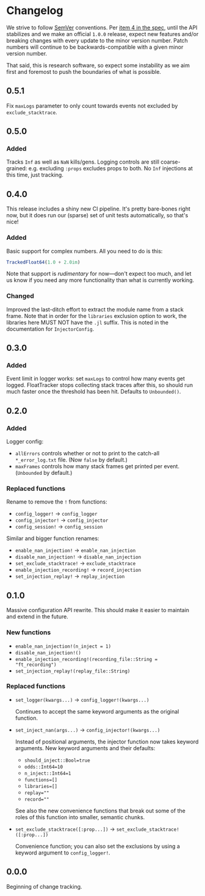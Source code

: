 # Changelog

We strive to follow [SemVer](https://semver.org/) conventions. Per [item 4 in the spec](https://semver.org/#semantic-versioning-specification-semver), until the API stabilizes and we make an official `1.0.0` release, expect new features and/or breaking changes with every update to the minor version number. Patch numbers will continue to be backwards-compatible with a given minor version number.

That said, this is research software, so expect some instability as we aim first and foremost to push the boundaries of what is possible.

## 0.5.1

Fix `maxLogs` parameter to only count towards events not excluded by `exclude_stacktrace`.

## 0.5.0

### Added

Tracks `Inf` as well as `NaN` kills/gens. Logging controls are still coarse-grained: e.g. excluding `:props` excludes props to both. No `Inf` injections at this time, just tracking.

## 0.4.0

This release includes a shiny new CI pipeline. It's pretty bare-bones right now, but it does run our (sparse) set of unit tests automatically, so that's nice!

### Added

Basic support for complex numbers. All you need to do is this:

```julia
TrackedFloat64(1.0 + 2.0im)
```

Note that support is *rudimentary* for now—don't expect too much, and let us know if you need any more functionality than what is currently working.

### Changed

Improved the last-ditch effort to extract the module name from a stack frame. Note that in order for the `libraries` exclusion option to work, the libraries here MUST NOT have the `.jl` suffix. This is noted in the documentation for `InjectorConfig`.

## 0.3.0

### Added

Event limit in logger works: set `maxLogs` to control how many events get logged. FloatTracker stops collecting stack traces after this, so should run much faster once the threshold has been hit. Defaults to `Unbounded()`.

## 0.2.0

### Added

Logger config:

 - `allErrors` controls whether or not to print to the catch-all `*_error_log.txt` file. (Now `false` by default.)
 - `maxFrames` controls how many stack frames get printed per event. (`Unbounded` by default.)

### Replaced functions

Rename to remove the `!` from functions:

 - `config_logger!` → `config_logger`
 - `config_injector!` → `config_injector`
 - `config_session!` → `config_session`

Similar and bigger function renames:

 - `enable_nan_injection!` → `enable_nan_injection`
 - `disable_nan_injection!` → `disable_nan_injection`
 - `set_exclude_stacktrace!` → `exclude_stacktrace`
 - `enable_injection_recording!` → `record_injection`
 - `set_injection_replay!` → `replay_injection`

## 0.1.0

Massive configuration API rewrite. This should make it easier to maintain and extend in the future.

### New functions

 - `enable_nan_injection!(n_inject = 1)`
 - `disable_nan_injection!()`
 - `enable_injection_recording!(recording_file::String = "ft_recording")`
 - `set_injection_replay!(replay_file::String)`

### Replaced functions

 - `set_logger(kwargs...)` → `config_logger!(kwargs...)`

   Continues to accept the same keyword arguments as the original function.

 - `set_inject_nan(args...)` → `config_injector!(kwargs...)`

   Instead of positional arguments, the injector function now takes keyword arguments. New keyword arguments and their defaults:
   
    + `should_inject::Bool=true`
    + `odds::Int64=10`
    + `n_inject::Int64=1`
    + `functions=[]`
    + `libraries=[]`
    + `replay=""`
    + `record=""`

   See also the new convenience functions that break out some of the roles of this function into smaller, semantic chunks.

 - `set_exclude_stacktrace([:prop...])` → `set_exclude_stacktrace!([:prop...])`

   Convenience function; you can also set the exclusions by using a keyword argument to `config_logger!`.

## 0.0.0

Beginning of change tracking.
